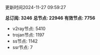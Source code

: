 更新时间2024-11-27 09:59:27

**总订阅: 3246**
**总节点: 22946**
**有效节点: 7756**
- v2ray节点: 5410
- trojan节点: 1197
- ss节点: 1142
- ssr节点: 7
